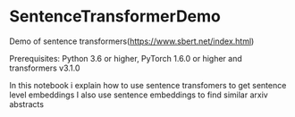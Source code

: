 # SentenceTransformerDemo
Demo of sentence transformers(https://www.sbert.net/index.html)

Prerequisites:
Python 3.6 or higher, PyTorch 1.6.0 or higher and transformers v3.1.0

In this notebook i explain how to use sentence transfomers to get sentence level embeddings
I also use sentence embeddings to find similar arxiv abstracts
